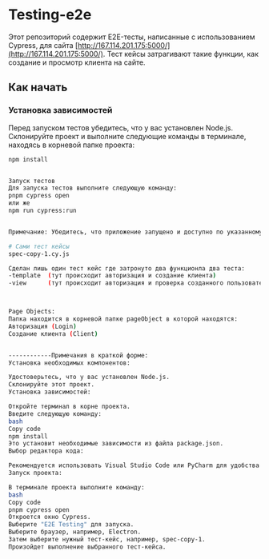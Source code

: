 # Testing-e2e

Этот репозиторий содержит E2E-тесты, написанные с использованием Cypress, для сайта [http://167.114.201.175:5000/](http://167.114.201.175:5000/). Тест кейсы затрагивают такие функции, как создание и просмотр клиента на сайте.

## Как начать

### Установка зависимостей

Перед запуском тестов убедитесь, что у вас установлен Node.js. Склонируйте проект и выполните следующие команды в терминале, находясь в корневой папке проекта:

```bash
npm install


Запуск тестов
Для запуска тестов выполните следующую команду:
pnpm cypress open
или же 
npm run cypress:run


Примечание: Убедитесь, что приложение запущено и доступно по указанному тестовому окружению.

# Сами тест кейсы
spec-copy-1.cy.js

Сделан лишь один тест кейс где затронуто два функционла два теста:
-template  (тут происходит авторизация и создание клиента)
-view      (тут происходит авторизация и проверка созданного пользователя)



Page Objects:
Папка находится в корневой папке pageObject в которой находятся:
Авторизация (Login)
Создание клиента (Client) 


------------Примечания в краткой форме:
Установка необходимых компонентов:

Удостоверьтесь, что у вас установлен Node.js.
Склонируйте этот проект.
Установка зависимостей:

Откройте терминал в корне проекта.
Введите следующую команду:
bash
Copy code
npm install
Это установит необходимые зависимости из файла package.json.
Выбор редактора кода:

Рекомендуется использовать Visual Studio Code или PyCharm для удобства разработки.
Запуск проекта:

В терминале проекта выполните команду:
bash
Copy code
pnpm cypress open
Откроется окно Cypress.
Выберите "E2E Testing" для запуска.
Выберите браузер, например, Electron.
Затем выберите нужный тест-кейс, например, spec-copy-1.
Произойдет выполнение выбранного тест-кейса.
